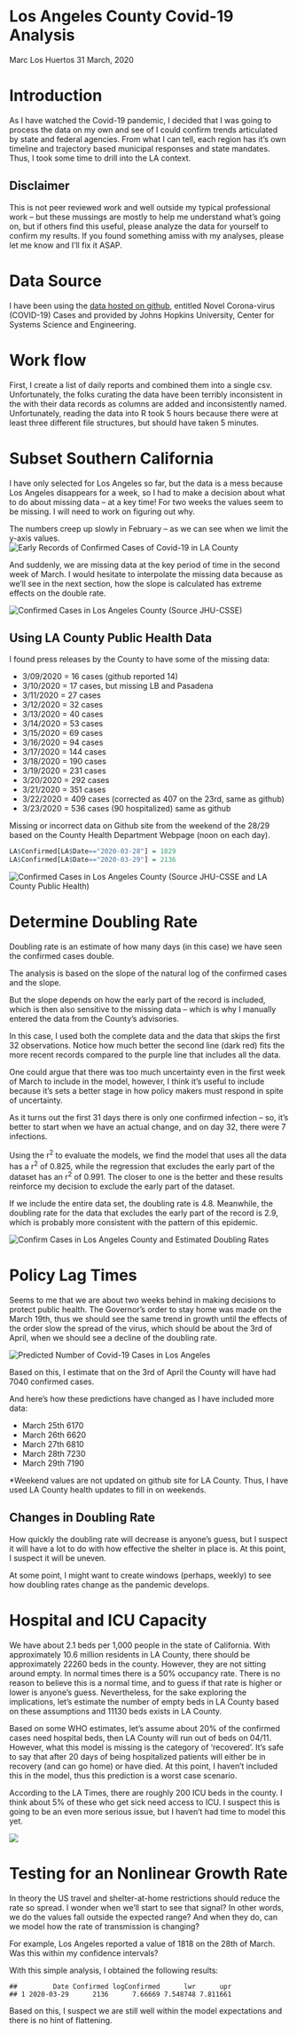 Los Angeles County Covid-19 Analysis
================
Marc Los Huertos
31 March, 2020

# Introduction

As I have watched the Covid-19 pandemic, I decided that I was going to
process the data on my own and see of I could confirm trends articulated
by state and federal agencies. From what I can tell, each region has
it’s own timeline and trajectory based municipal responses and state
mandates. Thus, I took some time to drill into the LA context.

## Disclaimer

This is not peer reviewed work and well outside my typical professional
work – but these mussings are mostly to help me understand what’s going
on, but if others find this useful, please analyze the data for yourself
to confirm my results. If you found something amiss with my analyses,
please let me know and I’ll fix it ASAP.

# Data Source

I have been using the [data hosted on
github](https://github.com/CSSEGISandData/COVID-19), entitled Novel
Corona-virus (COVID-19) Cases and provided by Johns Hopkins University,
Center for Systems Science and Engineering.

# Work flow

First, I create a list of daily reports and combined them into a single
csv. Unfortunately, the folks curating the data have been terribly
inconsistent in the with their data records as columns are added and
inconsistently named. Unfortunately, reading the data into R took 5
hours because there were at least three different file structures, but
should have taken 5 minutes.

# Subset Southern California

I have only selected for Los Angeles so far, but the data is a mess
because Los Angeles disappears for a week, so I had to make a decision
about what to do about missing data – at a key time\! For two weeks the
values seem to be missing. I will need to work on figuring out why.

The numbers creep up slowly in February – as we can see when we limit
the y-axis values. ![Early Records of Confirmed Cases of Covid-19 in LA
County](LA_Analysis_v06_files/figure-gfm/unnamed-chunk-2-1.png)

And suddenly, we are missing data at the key period of time in the
second week of March. I would hesitate to interpolate the missing data
because as we’ll see in the next section, how the slope is calculated
has extreme effects on the double rate.

![Confirmed Cases in Los Angeles County (Source
JHU-CSSE)](LA_Analysis_v06_files/figure-gfm/unnamed-chunk-3-1.png)

## Using LA County Public Health Data

I found press releases by the County to have some of the missing data:

  - 3/09/2020 = 16 cases (github reported 14)
  - 3/10/2020 = 17 cases, but missing LB and Pasadena
  - 3/11/2020 = 27 cases
  - 3/12/2020 = 32 cases
  - 3/13/2020 = 40 cases
  - 3/14/2020 = 53 cases
  - 3/15/2020 = 69 cases
  - 3/16/2020 = 94 cases
  - 3/17/2020 = 144 cases
  - 3/18/2020 = 190 cases
  - 3/19/2020 = 231 cases
  - 3/20/2020 = 292 cases
  - 3/21/2020 = 351 cases
  - 3/22/2020 = 409 cases (corrected as 407 on the 23rd, same as github)
  - 3/23/2020 = 536 cases (90 hospitalized) same as github

Missing or incorrect data on Github site from the weekend of the 28/29
based on the County Health Department Webpage (noon on each day).

``` r
LA$Confirmed[LA$Date=="2020-03-28"] = 1829
LA$Confirmed[LA$Date=="2020-03-29"] = 2136
```

![Confirmed Cases in Los Angeles County (Source JHU-CSSE and LA County
Public Health)](LA_Analysis_v06_files/figure-gfm/unnamed-chunk-5-1.png)

# Determine Doubling Rate

Doubling rate is an estimate of how many days (in this case) we have
seen the confirmed cases double.

The analysis is based on the slope of the natural log of the confirmed
cases and the slope.

But the slope depends on how the early part of the record is included,
which is then also sensitive to the missing data – which is why I
manually entered the data from the County’s advisories.

In this case, I used both the complete data and the data that skips the
first 32 observations. Notice how much better the second line (dark red)
fits the more recent records compared to the purple line that includes
all the data.

One could argue that there was too much uncertainty even in the first
week of March to include in the model, however, I think it’s useful to
include because it’s sets a better stage in how policy makers must
respond in spite of uncertainty.

As it turns out the first 31 days there is only one confirmed infection
– so, it’s better to start when we have an actual change, and on day
32, there were 7 infections.

Using the r<sup>2</sup> to evaluate the models, we find the model that
uses all the data has a r<sup>2</sup> of 0.825, while the regression
that excludes the early part of the dataset has an r<sup>2</sup> of
0.991. The closer to one is the better and these results reinforce my
decision to exclude the early part of the dataset.

If we include the entire data set, the doubling rate is 4.8. Meanwhile,
the doubling rate for the data that excludes the early part of the
record is 2.9, which is probably more consistent with the pattern of
this epidemic.

![Confirm Cases in Los Angeles County and Estimated Doubling
Rates](LA_Analysis_v06_files/figure-gfm/unnamed-chunk-7-1.png)

# Policy Lag Times

Seems to me that we are about two weeks behind in making decisions to
protect public health. The Governor’s order to stay home was made on the
March 19th, thus we should see the same trend in growth until the
effects of the order slow the spread of the virus, which should be about
the 3rd of April, when we should see a decline of the doubling rate.

![Predicted Number of Covid-19 Cases in Los
Angeles](LA_Analysis_v06_files/figure-gfm/unnamed-chunk-8-1.png)

Based on this, I estimate that on the 3rd of April the County will have
had 7040 confirmed cases.

And here’s how these predictions have changed as I have included more
data:

  - March 25th 6170
  - March 26th 6620
  - March 27th 6810
  - March 28th 7230
  - March 29th 7190

\*Weekend values are not updated on github site for LA County. Thus, I
have used LA County health updates to fill in on weekends.

## Changes in Doubling Rate

How quickly the doubling rate will decrease is anyone’s guess, but I
suspect it will have a lot to do with how effective the shelter in place
is. At this point, I suspect it will be uneven.

At some point, I might want to create windows (perhaps, weekly) to see
how doubling rates change as the pandemic develops.

# Hospital and ICU Capacity

We have about 2.1 beds per 1,000 people in the state of California. With
approximately 10.6 million residents in LA County, there should be
approximately 22260 beds in the county. However, they are not sitting
around empty. In normal times there is a 50% occupancy rate. There is no
reason to believe this is a normal time, and to guess if that rate is
higher or lower is anyone’s guess. Nevertheless, for the sake exploring
the implications, let’s estimate the number of empty beds in LA County
based on these assumptions and 11130 beds exists in LA County.

Based on some WHO estimates, let’s assume about 20% of the confirmed
cases need hospital beds, then LA County will run out of beds on 04/11.
However, what this model is missing is the category of ‘recovered’. It’s
safe to say that after 20 days of being hospitalized patients will
either be in recovery (and can go home) or have died. At this point, I
haven’t included this in the model, thus this prediction is a worst case
scenario.

According to the LA Times, there are roughly 200 ICU beds in the county.
I think about 5% of these who get sick need access to ICU. I suspect
this is going to be an even more serious issue, but I haven’t had time
to model this yet.

![](LA_Analysis_v06_files/figure-gfm/bedshortage-1.png)<!-- -->

# Testing for an Nonlinear Growth Rate

In theory the US travel and shelter-at-home restrictions should reduce
the rate so spread. I wonder when we’ll start to see that signal? In
other words, we do the values fall outside the expected range? And when
they do, can we model how the rate of transmission is changing?

For example, Los Angeles reported a value of 1818 on the 28th of March.
Was this within my confidence intervals?

With this simple analysis, I obtained the following results:

    ##         Date Confirmed logConfirmed      lwr      upr
    ## 1 2020-03-29      2136      7.66669 7.548748 7.811661

Based on this, I suspect we are still well within the model expectations
and there is no hint of flattening.
